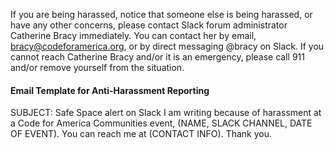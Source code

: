 If you are being harassed, notice that someone else is being harassed, or have any other concerns, please contact Slack forum administrator Catherine Bracy immediately. You can contact her by email, bracy@codeforamerica.org, or by direct messaging @bracy on Slack. 
If you cannot reach Catherine Bracy and/or it is an emergency, please call 911 and/or remove yourself from the situation. 
#### Email Template for Anti-Harassment Reporting
SUBJECT: Safe Space alert on Slack
I am writing because of harassment at a Code for America Communities event, (NAME, SLACK CHANNEL, DATE OF EVENT). 
You can reach me at (CONTACT INFO). Thank you.
